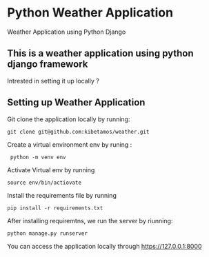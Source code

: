 # Python Weather Application

Weather Application using Python Django

## This is a weather application using python django framework

Intrested in setting it up locally ?
 
## Setting up Weather Application


Git clone the application locally by running:

    git clone git@github.com:kibetamos/weather.git

Create a virtual environment env by runing :

     python -m venv env

Activate Virtual env by running 

    source env/bin/actiovate

Install the requirements file by running 

    pip install -r requirements.txt
    
After installing requiremtns, we run the server by riunning:

    python manage.py runserver


You can access the application locally through https://127.0.0.1:8000
